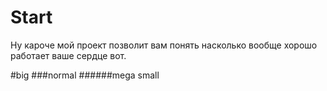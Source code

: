 # Start
Ну кароче мой проект позволит вам понять насколько вообще хорошо работает ваше сердце вот.

#big
###normal
######mega small
